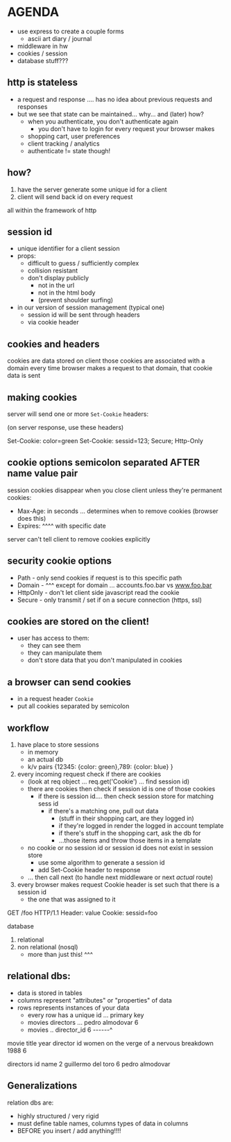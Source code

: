 # AGENDA
* use express to create a couple forms
	* ascii art diary / journal
* middleware in hw
* cookies / session
* database stuff???

## http is stateless

* a request and response .... has no idea about previous requests and responses
* but we see that state can be maintained... why... and (later) how?
	* when you authenticate, you don't authenticate again
		* you don't have to login for every request your browser makes
	* shopping cart, user preferences
	* client tracking / analytics
	* authenticate != state though!

## how?

1. have the server generate some unique id for a client
2. client will send back id on every request

all within the framework of http

## session id

* unique identifier for a client session
* props:
	* difficult to guess / sufficiently complex
	* collision resistant
	* don't display publicly
		* not in the url
		* not in the html body
		* (prevent shoulder surfing)
* in our version of session management (typical one)
	* session id will be sent through headers
	* via cookie header

## cookies and headers

cookies are data stored on client
those cookies are associated with a domain
every time browser makes a request to that domain, that cookie data is sent


## making cookies

server will send one or more `Set-Cookie` headers:

(on server response, use these headers)

Set-Cookie: color=green
Set-Cookie: sessid=123; Secure; Http-Only

## cookie options semicolon separated AFTER name value pair

session cookies disappear when you close client unless they're permanent cookies:

* Max-Age: in seconds ... determines when to remove cookies (browser does this)
* Expires: ^^^^ with specific date

server can't tell client to remove cookies explicitly

## security cookie options

* Path - only send cookies if request is to this specific path
* Domain - ^^^ except for domain ... accounts.foo.bar vs www.foo.bar
* HttpOnly - don't let client side javascript read the cookie
* Secure - only transmit / set if on a secure connection (https, ssl)

## cookies are stored on the client!

* user has access to them:
	* they can see them
	* they can manipulate them
	* don't store data that you don't manipulated in cookies


## a browser can send cookies 

* in a request header `Cookie`
* put all cookies separated by semicolon









## workflow

1. have place to store sessions
	* in memory
	* an actual db
	* k/v pairs {12345: {color: green},789: {color: blue} }
2. every incoming request check if there are cookies
	* (look at req object ... req.get('Cookie') ... find session id)
	* there are cookies then check if session id is one of those cookies
		* if there is session id.... then check session store for matching sess id
			* if there's a matching one, pull out data
				* (stuff in their shopping cart, are they logged in)
				* if they're logged in render the logged in account template
				* if there's stuff in the shopping cart, ask the db for
				* ...those items and throw those items in a template
	* no cookie or no session id or session id does not exist in session store
		* use some algorithm to generate a session id
		* add Set-Cookie header to response
	* ... then call next (to handle next middleware or next _actual_ route)
3. every browser makes request Cookie header is set such that there is a session id
	* the one that was assigned to it






GET /foo HTTP/1.1
Header: value
Cookie: sessid=foo


database

1. relational
2. non relational (nosql)
	* more than just this! ^^^


## relational dbs:

* data is stored in tables
* columns represent "attributes" or "properties" of data
* rows represents instances of your data
	* every row has a unique id ... primary key
	* movies directors ... pedro almodovar 6
	* movies .. director_id 6 ------^


movie
title   									year  director id
women on the verge of a nervous breakdown   1988  6


directors
id  name
2   guillermo del toro 
6   pedro almodovar

## Generalizations

relation dbs are:

* highly structured / very rigid
* must define table names, columns types of data in columns
* BEFORE you insert / add anything!!!!



































































